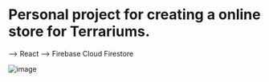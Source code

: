 # Personal project for creating a online store for Terrariums.

--> React
--> Firebase Cloud Firestore

![image](https://user-images.githubusercontent.com/65309085/147884143-b27576e6-84b2-497d-8a6c-477828799aaf.png)
